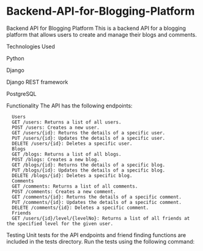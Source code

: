 # Backend-API-for-Blogging-Platform

Backend API for Blogging Platform
This is a backend API for a blogging platform that allows users to create and manage their blogs and comments.

Technologies Used

Python

Django

Django REST framework

PostgreSQL




Functionality
The API has the following endpoints:

      Users
      GET /users: Returns a list of all users.
      POST /users: Creates a new user.
      GET /users/{id}: Returns the details of a specific user.
      PUT /users/{id}: Updates the details of a specific user.
      DELETE /users/{id}: Deletes a specific user.
      Blogs
      GET /blogs: Returns a list of all blogs.
      POST /blogs: Creates a new blog.
      GET /blogs/{id}: Returns the details of a specific blog.
      PUT /blogs/{id}: Updates the details of a specific blog.
      DELETE /blogs/{id}: Deletes a specific blog.
      Comments
      GET /comments: Returns a list of all comments.
      POST /comments: Creates a new comment.
      GET /comments/{id}: Returns the details of a specific comment.
      PUT /comments/{id}: Updates the details of a specific comment.
      DELETE /comments/{id}: Deletes a specific comment.
      Friends
      GET /users/{id}/level/{levelNo}: Returns a list of all friends at the specified level for the given user.


Testing
Unit tests for the API endpoints and friend finding functions are included in the tests directory. Run the tests using the following command:


